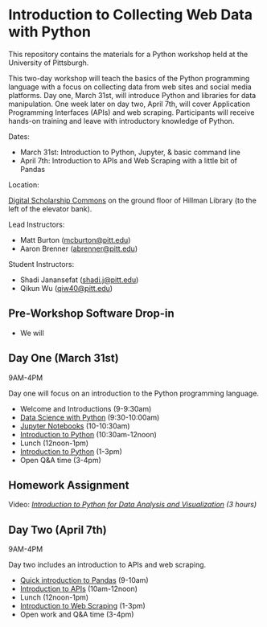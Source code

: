 # Introduction to Collecting Web Data with Python


This repository contains the materials for a Python workshop held at the University of Pittsburgh.

This two-day workshop will teach the basics of the Python programming language with a focus on collecting data from web sites and social media platforms. Day one, March 31st, will introduce Python and libraries for data manipulation. One week later on day two, April 7th, will cover Application Programming Interfaces (APIs) and web scraping. Participants will receive hands-on training and leave with introductory knowledge of Python.

Dates:
- March 31st: Introduction to Python, Jupyter, & basic command line
- April 7th: Introduction to APIs and Web Scraping with a little bit of Pandas

Location:

[Digital Scholarship Commons](http://www.library.pitt.edu/digital-scholarship-commons) on the ground floor of Hillman Library (to the left of the elevator bank).


Lead Instructors:

- Matt Burton (mcburton@pitt.edu)
- Aaron Brenner (abrenner@pitt.edu)

Student Instructors:

- Shadi Janansefat (shadi.j@pitt.edu)
- Qikun Wu (qiw40@pitt.edu)


## Pre-Workshop Software Drop-in

* We will

## Day One (March 31st)

9AM-4PM

Day one will focus on an introduction to the Python programming language.

* Welcome and Introductions (9-9:30am)
* [Data Science with Python](data-science-demo/) (9:30-10:00am)
* [Jupyter Notebooks](jupyter-notebooks/) (10-10:30am)
* [Introduction to Python](intro-to-python/) (10:30am-12noon)
* Lunch (12noon-1pm)
* [Introduction to Python](intro-to-python/) (1-3pm)
* Open Q&A time (3-4pm)


## Homework Assignment

Video: *[Introduction to Python for Data Analysis and Visualization](https://www.youtube.com/watch?v=Ws34Ho-1aDs&index=3&t=235s&list=PLu59K07mpWtXz_Hm5xXyyMovBBdnvtnKC) (3 hours)*

## Day Two (April 7th)

9AM-4PM

Day two includes an introduction to APIs and web scraping.

* [Quick introduction to Pandas](intro-to-pandas/) (9-10am)
* [Introduction to APIs](intro-to-apis/) (10am-12noon)
* Lunch (12noon-1pm)
* [Introduction to Web Scraping](web-scraping/) (1-3pm)
* Open work and Q&A time (3-4pm)
